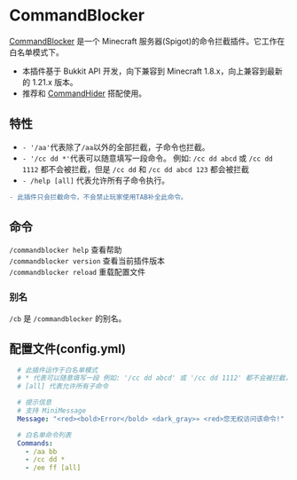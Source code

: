 # CommandBlocker
[CommandBlocker](https://github.com/YF-Eternal/CommandBlocker) 是一个 Minecraft 服务器(Spigot)的命令拦截插件。它工作在白名单模式下。
* 本插件基于 Bukkit API 开发，向下兼容到 Minecraft 1.8.x，向上兼容到最新的 1.21.x 版本。
* 推荐和 [CommandHider](https://github.com/YF-Eternal/CommandHider) 搭配使用。

## 特性
* `- '/aa'`代表除了`/aa`以外的全部拦截，子命令也拦截。
* `- '/cc dd *'`代表可以随意填写一段命令。 例如: `/cc dd abcd` 或 `/cc dd 1112` 都不会被拦截，但是 `/cc dd` 和 `/cc dd abcd 123` 都会被拦截
* `- /help [all]` 代表允许所有子命令执行。
```diff
- 此插件只会拦截命令，不会禁止玩家使用TAB补全此命令。
```

## 命令

`/commandblocker help` 查看帮助<br/>
`/commandblocker version` 查看当前插件版本<br/>
`/commandblocker reload` 重载配置文件


### 别名

`/cb` 是 `/commandblocker` 的别名。

## 配置文件(config.yml)
```yaml
  # 此插件运作于白名单模式
  # * 代表可以随意填写一段 例如: '/cc dd abcd' 或 '/cc dd 1112' 都不会被拦截，但是 '/cc dd' 和 '/cc dd abcd 123'都会被拦截
  # [all] 代表允许所有子命令

  # 提示信息
  # 支持 MiniMessage
  Message: "<red><bold>Error</bold> <dark_gray>» <red>您无权访问该命令!"

  # 白名单命令列表
  Commands:
    - /aa bb
    - /cc dd *
    - /ee ff [all]
